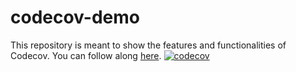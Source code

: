 # codecov-demo
This repository is meant to show the features and functionalities of Codecov. You can follow along [here](https://docs.codecov.com/docs/codecov-tutorial).
[![codecov](https://codecov.io/gh/vsiddharth-suki/codecov-demo/graph/badge.svg?token=1QRUBQ42O1)](https://codecov.io/gh/vsiddharth-suki/codecov-demo)